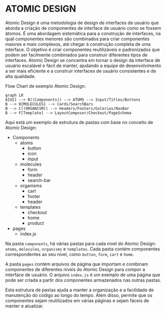 # ATOMIC DESIGN

Atomic Design é uma metodologia de design de interfaces de usuário que aborda a criação de componentes de interface de usuário como se fossem átomos. É uma abordagem sistemática para a construção de interfaces, na qual componentes menores são combinados para criar componentes maiores e mais complexos, até chegar à construção completa de uma interface. O objetivo é criar componentes reutilizáveis e padronizados que podem ser facilmente combinados para construir diferentes tipos de interfaces. Atomic Design se concentra em tornar o design da interface de usuário escalável e fácil de manter, ajudando a equipe de desenvolvimento a ser mais eficiente e a construir interfaces de usuário consistentes e de alta qualidade.

Flow Chart de exemplo Atomic Design:

```mermaid
graph LR
A[UI] --> B((Components)) --> ATOMS --> Input/Titles/Buttons
B --> D{MOLECULES} --> Cards/SearchBars
B --> C((ORGANISM)) --> Headers/Footers/Galerias/NavBar
B --> F[Template] --> LayoutComposer/Checkout/PageSchema
```

Aqui está um exemplo de estrutura de pastas com base no conceito de Atomic Design:

- Components
  - atoms
    - button
    - icon
    - input
  - molecules
    - form
    - header
    - search-bar
  - organisms
    - cart
    - footer
    - header
  - templates
    - checkout
    - home
    - product
- pages
  - index.js

Na pasta `components`, há várias pastas para cada nível do Atomic Design: `atoms`, `molecules`, `organisms` e `templates`. Cada pasta contém componentes correspondentes ao seu nível, como `button`, `form`, `cart` e `home`.

A pasta `pages` contém arquivos de página que importam e combinam componentes de diferentes níveis do Atomic Design para compor a interface de usuário. O arquivo `index.js` é um exemplo de uma página que pode ser criada a partir dos componentes armazenados nas outras pastas.

Esta estrutura de pastas ajuda a manter a organização e a facilidade de manutenção do código ao longo do tempo. Além disso, permite que os componentes sejam reutilizados em várias páginas e sejam fáceis de manter e atualizar.
